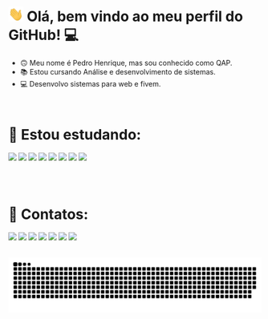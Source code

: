 # <img src="https://raw.githubusercontent.com/ABSphreak/ABSphreak/master/gifs/Hi.gif" width="30px"> Olá, bem vindo ao meu perfil do GitHub! :computer:

- 🙃 Meu nome é Pedro Henrique, mas sou conhecido como QAP.
- :books: Estou cursando Análise e desenvolvimento de sistemas. 
- 💻 Desenvolvo sistemas para web e fivem.
<br>

# :notebook: Estou estudando:
<a href="https://www.w3schools.com/html/default.asp" target="_blank"><img src="https://img.shields.io/badge/HTML5-E34F26?logo=html5&logoColor=white&style=for-the-badge" target="_blank"></a>
<a href="https://www.w3schools.com/css/" target="_blank"><img src="https://img.shields.io/badge/CSS3-1572B6?logo=css3&logoColor=white&style=for-the-badge" target="_blank"></a>
<a href="https://www.w3schools.com/js/DEFAULT.asp" target="_blank"><img src="https://img.shields.io/badge/JavaScript-F7DF1E?style=for-the-badge&logo=javascript&logoColor=black" target="_blank"></a>
<a href="https://legacy.reactjs.org/" target="_blank"><img src="https://img.shields.io/badge/-ReactJs-61DAFB?logo=react&logoColor=white&style=for-the-badge" target="_blank"></a>
<a href="https://nextjs.org/" target="_blank"><img src="https://img.shields.io/badge/-NextJS-black?logo=next.js&logoColor=white&style=for-the-badge" target="_blank"></a>
<a href="https://getbootstrap.com/" target="_blank"><img src="https://img.shields.io/badge/Bootstrap-563D7C?logo=bootstrap&logoColor=white&style=for-the-badge" target="_blank"></a>
<a href="https://www.python.org/" target="_blank"><img src="https://img.shields.io/badge/Python-3776AB?logo=python&logoColor=white&style=for-the-badge" target="_blank"></a>
<a href="https://www.lua.org/" target="_blank"><img src="https://img.shields.io/badge/Lua-2C2D72?logo=lua&logoColor=white&style=for-the-badge" target="_blank"></a>

<br>
<br>

# 📱 Contatos:

<div>
<a href="https://www.youtube.com/channel/UCLaerned_2gQLgzN7ryQuzg" target="_blank"><img src="https://img.shields.io/badge/YouTube-FF0000?style=for-the-badge&logo=youtube&logoColor=white" target="_blank"></a>
<a href="https://www.instagram.com/pedrin_phap/" target="_blank"><img src="https://img.shields.io/badge/-Instagram-%23E4405F?style=for-the-badge&logo=instagram&logoColor=white" target="_blank"></a>
 <a href="https://twitter.com/QAPZIN1" target="_blank"><img src="https://img.shields.io/badge/Twitter-0077B5?style=for-the-badge&logo=twitter&logoColor=White"  target="_blank"></a>
<a href="https://www.twitch.tv/oqapzin" target="_blank"><img src="https://img.shields.io/badge/Twitch-9146FF?style=for-the-badge&logo=twitch&logoColor=white" target="_blank"></a>
<a href = "mailto:phenriquepalmeiras@gmail.com"><img src="https://img.shields.io/badge/Gmail-D14836?style=for-the-badge&logo=gmail&logoColor=white" target="_blank"></a>
<a href="https://www.linkedin.com/in/pedro-henrique-a0974122b/" target="_blank"><img src="https://img.shields.io/badge/-LinkedIn-%230077B5?style=for-the-badge&logo=linkedin&logoColor=white" target="_blank"></a>   
<a href="https://dev.to/oqapzin" target="_blank"><img src="https://img.shields.io/badge/dev.to-0A0A0A?style=for-the-badge&logo=devdotto&logoColor=white" target="_blank"></a>   
</div>
<br>
  
 ![Snake animation](https://github.com/oqapzin/oqapzin/blob/output/github-contribution-grid-snake.svg)
